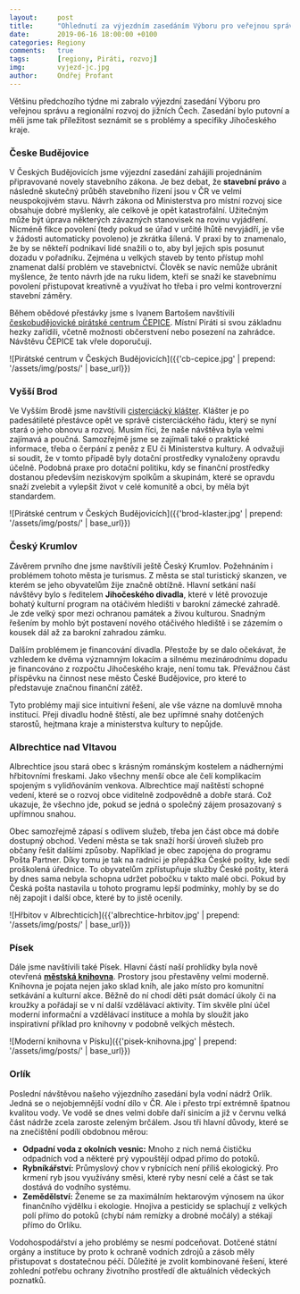 ```yaml
---
layout:     post
title:      "Ohlednutí za výjezdním zasedáním Výboru pro veřejnou správu a regionální rozvoj v jižních Čechách"
date:       2019-06-16 18:00:00 +0100
categories: Regiony
comments:   true
tags:       [regiony, Piráti, rozvoj]
img:        vyjezd-jc.jpg
author:     Ondřej Profant
---
```


Většinu předchozího týdne mi zabralo výjezdní zasedání Výboru pro veřejnou správu a regionální rozvoj do jižních Čech. Zasedání bylo putovní a měli jsme tak příležitost seznámit se s problémy a specifiky Jihočeského kraje.

<!--more-->

### Česke Budějovice

V Českých Budějovicích jsme výjezdní zasedání zahájili projednáním připravované novely stavebního zákona. Je bez debat, že **stavební právo** a následně skutečný průběh stavebního řízení jsou v ČR ve velmi neuspokojivém stavu. Návrh zákona od Ministerstva pro místní rozvoj sice obsahuje dobré myšlenky, ale celkově je opět katastrofální. Užitečným může být úprava některých závazných stanovisek na rovinu vyjádření. Nicméně fikce povolení (tedy pokud se úřad v určité lhůtě nevyjádří, je vše v žádosti automaticky povoleno) je zkrátka šílená. V praxi by to znamenalo, že by se někteří podnikaví lidé snažili o to, aby byl jejich spis posunut dozadu v pořadníku. Zejména u velkých staveb by tento přístup mohl znamenat další problém ve stavebnictví. Člověk se navíc nemůže ubránit myšlence, že tento návrh jde na ruku lidem, kteří se snaží ke stavebnímu povolení přistupovat kreativně a využívat ho třeba i pro velmi kontroverzní stavební záměry.

Během obědové přestávky jsme s Ivanem Bartošem navštívili [českobudějovické pirátské centrum ČEPICE](https://cb.pirati.cz/cepice/). Místní Piráti si svou základnu hezky zařídili, včetně možnosti občerstvení nebo posezení na zahrádce. Návštěvu ČEPICE tak vřele doporučuji.

![Pirátské centrum v Českých Budějovicích]({{'cb-cepice.jpg' | prepend: '/assets/img/posts/' | base_url}})

### Vyšší Brod

Ve Vyšším Brodě jsme navštívili [cisterciácký klášter](https://www.klastervyssibrod.cz). Klášter je po padesátileté přestávce opět ve správě cisterciáckého řádu, který se nyní stará o jeho obnovu a rozvoj. Musím říci, že naše návštěva byla velmi zajímavá a poučná. Samozřejmě jsme se zajímali také o praktické informace, třeba o čerpání z peněz z EU či Ministerstva kultury. A odvažuji si soudit, že v tomto případě byly dotační prostředky vynaloženy opravdu účelně. Podobná praxe pro dotační politiku, kdy se finanční prostředky dostanou především neziskovým spolkům a skupinám, které se opravdu snaží zvelebit a vylepšit život v celé komunitě a obci, by měla být standardem.

![Pirátské centrum v Českých Budějovicích]({{'brod-klaster.jpg' | prepend: '/assets/img/posts/' | base_url}})

### Český Krumlov

Závěrem prvního dne jsme navštívili ještě Český Krumlov. Požehnáním i problémem tohoto města je turismus. Z města se stal turistický skanzen, ve kterém se jeho obyvatelům žije značně obtížně. Hlavní setkání naší návštěvy bylo s ředitelem **Jihočeského divadla**, které v létě provozuje bohatý kulturní program na otáčivém hledišti v barokní zámecké zahradě. Je zde velký spor mezi ochranou památek a živou kulturou. Snadným řešením by mohlo být postavení nového otáčivého hlediště i se zázemím o kousek dál až za barokní zahradou zámku. 

Dalším problémem je financování divadla. Přestože by se dalo očekávat, že vzhledem ke dvěma významným lokacím a silnému mezinárodnímu dopadu je financováno z rozpočtu Jihočeského kraje, není tomu tak. Převážnou část příspěvku na činnost nese město České Budějovice, pro které to představuje značnou finanční zátěž.

Tyto problémy mají sice intuitivní řešení, ale vše vázne na domluvě mnoha institucí. Přeji divadlu hodně štěstí, ale bez upřímné snahy dotčených starostů, hejtmana kraje a ministerstva kultury to nepůjde.

### Albrechtice nad Vltavou

Albrechtice jsou stará obec s krásným románským kostelem a nádhernými hřbitovními freskami. Jako všechny menší obce ale čelí komplikacím spojeným s vylidňováním venkova. Albrechtice mají naštěstí schopné vedení, které se o rozvoj obce viditelně zodpovědně a dobře stará. Což ukazuje, že všechno jde, pokud se jedná o společný zájem prosazovaný s upřímnou snahou.

Obec samozřejmě zápasí s odlivem služeb, třeba jen část obce má dobře dostupný obchod. Vedení města se tak snaží horší úroveň služeb pro občany řešit dalšími způsoby. Například je obec zapojena do programu Pošta Partner. Díky tomu je tak na radnici je přepážka České pošty, kde sedí proškolená úřednice. To obyvatelům zpřístupňuje služby České pošty, která by dnes sama nebyla schopna udržet pobočku v takto malé obci. Pokud by Česká pošta nastavila u tohoto programu lepší podmínky, mohly by se do něj zapojit i další obce, které by to jistě ocenily.

![Hřbitov v Albrechticích]({{'albrechtice-hrbitov.jpg' | prepend: '/assets/img/posts/' | base_url}})

### Písek

Dále jsme navštívili také Písek. Hlavní částí naší prohlídky byla nově otevřená [**městská knihovna**](https://www.knih-pi.cz/). Prostory jsou přestavěny velmi moderně. Knihovna je pojata nejen jako sklad knih, ale jako místo pro komunitní setkávání a kulturní akce. Běžně do ní chodí děti psát domácí úkoly či na kroužky a pořádají se v ní další vzdělávací aktivity. Tím skvěle plní účel moderní informační a vzdělávací instituce a mohla by sloužit jako inspirativní příklad pro knihovny v podobně velkých městech.

![Moderní knihovna v Písku]({{'pisek-knihovna.jpg' | prepend: '/assets/img/posts/' | base_url}})

### Orlík

Poslední návštěvou našeho výjezdního zasedání byla vodní nádrž Orlík. Jedná se o nejobjemnější vodní dílo v ČR. Ale i přesto trpí extrémně špatnou kvalitou vody. Ve vodě se dnes velmi dobře daří sinicím a již v červnu velká část nádrže zcela zaroste zeleným brčálem. Jsou tři hlavní důvody, které se na znečištění podílí obdobnou měrou:

* **Odpadní voda z okolních vesnic:** Mnoho z nich nemá čističku odpadních vod a některé prý vypouštějí odpad přímo do potoků.
* **Rybníkářství:** Průmyslový chov v rybnících není příliš ekologický. Pro krmení ryb jsou využívány směsi, které ryby nesní celé a část se tak dostává do vodního systému.
* **Zemědělství:** Ženeme se za maximálním hektarovým výnosem na úkor finančního výdělku i ekologie. Hnojiva a pesticidy se splachují z velkých polí přímo do potoků (chybí nám remízky a drobné močály) a stékají přímo do Orlíku.

Vodohospodářství a jeho problémy se nesmí podceňovat. Dotčené státní orgány a instituce by proto k ochraně vodních zdrojů a zásob měly přistupovat s dostatečnou péčí. Důležité je zvolit kombinované řešení, které zohlední potřebu ochrany životního prostředí dle aktuálních vědeckých poznatků.
